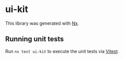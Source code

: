 # ui-kit

This library was generated with [Nx](https://nx.dev).

## Running unit tests

Run `nx test ui-kit` to execute the unit tests via [Vitest](https://vitest.dev/).
